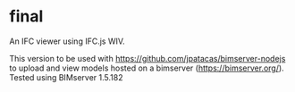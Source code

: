 # final
An IFC viewer using IFC.js WIV. 

This version to be used with https://github.com/jpatacas/bimserver-nodejs to upload and view models hosted on a bimserver (https://bimserver.org/). 
Tested using BIMserver 1.5.182

